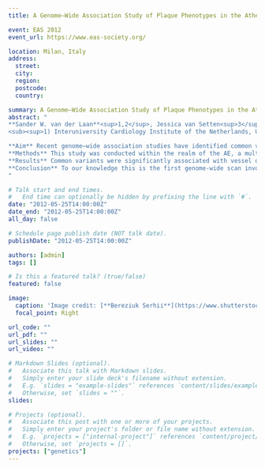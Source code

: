 ```yaml
---
title: A Genome–Wide Association Study of Plaque Phenotypes in the Athero–Express Biobank Study

event: EAS 2012
event_url: https://www.eas-society.org/

location: Milan, Italy
address:
  street: 
  city: 
  region: 
  postcode: 
  country: 

summary: A Genome–Wide Association Study of Plaque Phenotypes in the Athero–Express Biobank Study.
abstract: "
**Sander W. van der Laan**<sup>1,2</sup>, Jessica van Setten<sup>3</sup>, Arjan H. Schoneveld<sup>2</sup>, Sander M. van de Weg<sup>2</sup>, Claudia Tersteeg<sup>2</sup>, Chaylendra Strijder<sup>2</sup>, Mirjam B. Smeets<sup>2</sup>, Folkert W. Asselbergs<sup>3,4</sup>, Jean-Paul de Vries<sup>5</sup>, Frans L. Moll<sup>5</sup>, Dominique P.V. de Kleijn<sup>1,2</sup>, Paul I.W. de Bakker<sup>3,6,7</sup>, Gerard Pasterkamp<sup>1,2</sup></br>
<sub><sup>1) Interuniversity Cardiology Institute of the Netherlands, Utrecht, the Netherlands; 2) Experimental Cardiology Laboratory, University Medical Center Utrecht, Utrecht, the Netherlands; 3) Department of Medical Genetics, University Medical Center Utrecht, Utrecht, the Netherlands; 4) Department of Cardiology, University Medical Center Utrecht, Utrecht, the Netherlands; 5) Department of Vascular Surgery, University Medical Center Utrecht, Utrecht, the Netherlands; 6) Program in Medical and Population Genetics, Broad Institute, Cambridge, Massachusetts; 7) Department of Medicine, Harvard Medical School, Boston, Massachusetts.<sub><sup></br></br>

**Aim** Recent genome–wide association studies have identified common variants associated with primary cardiovascular disease (CVD). CVD is often caused by atherosclerosis, an inflammatory disease characterized by the continuous process of plaque formation and progression, ultimately leading to a thrombotic event. The Athero-Express Biobank Study (AE) has focused on histological and proteomic analysis of plaques in relation to clinical outcome. We hypothesized that common variants are associated with histological plaque phenotypes. </br></br>
**Methods** This study was conducted within the realm of the AE, a multicenter, prospective cohort study of patients undergoing endarterectomy. DNA derived from 831 patients was extracted and genotyped using Affymetrix SNP 5.0. Cursory quality assurance and imputation left 713 patient samples and 2,597,692 SNPs. Plaque phenotypes include lipid, macrophages, smooth muscle cells, calcification and vessel density, and were analyzed within a linear regression model correcting for age, gender and principal components. An additive genetic model was assumed. Additionally a versatile gene–based association study (VEGAS) was performed and Ingenuity Pathway Analysis (IPA) software was used to identify pathways.</br></br>
**Results** Common variants were significantly associated with vessel density (p< 5x10<sup>-8</sup>), but not with hemorrhage although inflammatory plaque phenotypes were suggestively associated (p< 5x10<sup>-6</sup>). VEGAS and IPA identified various pathways associated with intracellular matrix maintenance, inflammation, and angiogenesis in relation to vessel density.</br></br>
**Conclusion** To our knowledge this is the first genome-wide scan involving plaque phenotypes. Further research should focus on finding the causal mechanisms leading to plaque vessel formation, as vessel density has been demonstrated to associate with secondary CVD.
"

# Talk start and end times.
#   End time can optionally be hidden by prefixing the line with `#`.
date: "2012-05-25T14:00:00Z"
date_end: "2012-05-25T14:00:00Z"
all_day: false

# Schedule page publish date (NOT talk date).
publishDate: "2012-05-25T14:00:00Z"

authors: [admin]
tags: []

# Is this a featured talk? (true/false)
featured: false

image:
  caption: 'Image credit: [**Bereziuk Serhii**](https://www.shutterstock.com/g/bereziuk%20serhii)'
  focal_point: Right

url_code: ""
url_pdf: ""
url_slides: ""
url_video: ""

# Markdown Slides (optional).
#   Associate this talk with Markdown slides.
#   Simply enter your slide deck's filename without extension.
#   E.g. `slides = "example-slides"` references `content/slides/example-slides.md`.
#   Otherwise, set `slides = ""`.
slides:

# Projects (optional).
#   Associate this post with one or more of your projects.
#   Simply enter your project's folder or file name without extension.
#   E.g. `projects = ["internal-project"]` references `content/project/deep-learning/index.md`.
#   Otherwise, set `projects = []`.
projects: ["genetics"]
---
```


